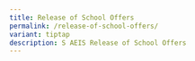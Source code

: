```yaml
---
title: Release of School Offers
permalink: /release-of-school-offers/
variant: tiptap
description: S AEIS Release of School Offers
---
```

